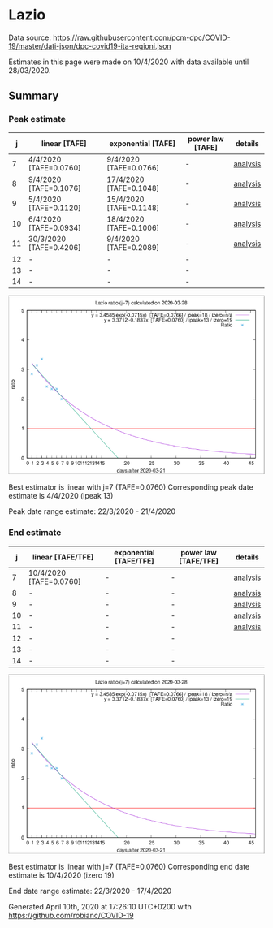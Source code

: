 # Lazio


Data source: https://raw.githubusercontent.com/pcm-dpc/COVID-19/master/dati-json/dpc-covid19-ita-regioni.json

Estimates in this page were made on 10/4/2020 with data available until 28/03/2020.


## Summary 

### Peak estimate 
|j|linear [TAFE]|exponential [TAFE]|power law [TAFE]|details|
|---|----|-----------|---------|-------|
|7|4/4/2020 [TAFE=0.0760]|9/4/2020 [TAFE=0.0766]|-|[analysis](COVID-19_lazio_j7_2020-03-28.md)|
|8|9/4/2020 [TAFE=0.1076]|17/4/2020 [TAFE=0.1048]|-|[analysis](COVID-19_lazio_j8_2020-03-28.md)|
|9|5/4/2020 [TAFE=0.1120]|15/4/2020 [TAFE=0.1148]|-|[analysis](COVID-19_lazio_j9_2020-03-28.md)|
|10|6/4/2020 [TAFE=0.0934]|18/4/2020 [TAFE=0.1006]|-|[analysis](COVID-19_lazio_j10_2020-03-28.md)|
|11|30/3/2020 [TAFE=0.4206]|9/4/2020 [TAFE=0.2089]|-|[analysis](COVID-19_lazio_j11_2020-03-28.md)|
|12|-|-|-||
|13|-|-|-||
|14|-|-|-||

![best peak estimate](COVID-19_lazio_j7_2020-03-28.png)

Best estimator is linear with j=7 (TAFE=0.0760)
Corresponding peak date estimate is 4/4/2020 (ipeak 13)


Peak date range estimate: 22/3/2020 - 21/4/2020

### End estimate 
|j|linear [TAFE/TFE]|exponential [TAFE/TFE]|power law [TAFE/TFE]|details|
|---|----|-----------|---------|-------|
|7|10/4/2020 [TAFE=0.0760]|-|-|[analysis](COVID-19_lazio_j7_2020-03-28.md)|
|8|-|-|-|[analysis](COVID-19_lazio_j8_2020-03-28.md)|
|9|-|-|-|[analysis](COVID-19_lazio_j9_2020-03-28.md)|
|10|-|-|-|[analysis](COVID-19_lazio_j10_2020-03-28.md)|
|11|-|-|-|[analysis](COVID-19_lazio_j11_2020-03-28.md)|
|12|-|-|-||
|13|-|-|-||
|14|-|-|-||

![best zero estimate](COVID-19_lazio_j7_2020-03-28.png)

Best estimator is linear with j=7 (TAFE=0.0760)
Corresponding end date estimate is 10/4/2020 (izero 19)


End date range estimate: 22/3/2020 - 17/4/2020

Generated April 10th, 2020 at 17:26:10 UTC+0200 with https://github.com/robianc/COVID-19
